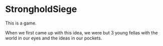# StrongholdSiege

This is a game.

When we first came up with this idea, we were but 3 young fellas with the world in our eyes and the ideas in our pockets.
